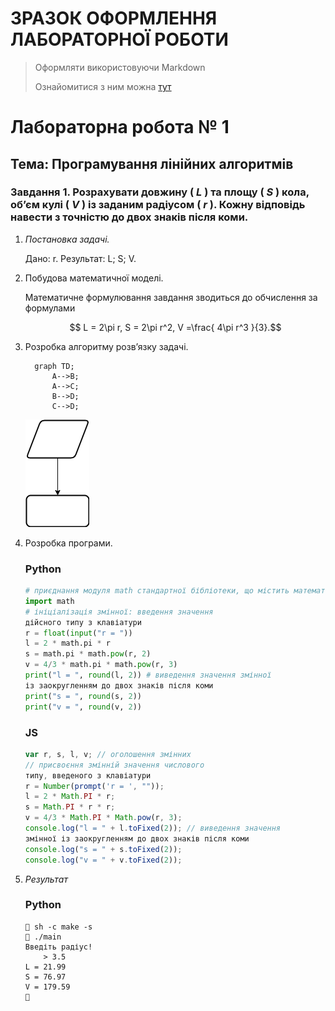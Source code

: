 # ЗРАЗОК ОФОРМЛЕННЯ ЛАБОРАТОРНОЇ РОБОТИ
> Оформляти використовуючи Markdown
> 
> Ознайомитися з ним можна [тут](https://www.markdownguide.org/)

# Лабораторна робота № 1
## Тема: Програмування лінійних алгоритмів
### Завдання 1. Розрахувати довжину ( $L$ ) та площу ( $S$ ) кола, об’єм кулі ( $V$ ) із заданим радіусом ( $r$ ). Кожну відповідь навести з точністю до двох знаків після коми.

1. _Постановка задачі._
    
    Дано: r.
    Результат: L; S; V.

1. Побудова математичної моделі.
    
    Математичне формулювання завдання зводиться до обчислення за
    формулами

    $$ L = 2\pi r, S = 2\pi r^2, V =\frac{ 4\pi r^3 }{3}.$$

1. Розробка алгоритму розв’язку задачі.

    ```mermaid
      graph TD;
          A-->B;
          A-->C;
          B-->D;
          C-->D;
    ```  
    ![блок-схема]( Діаграма.png )


1. Розробка програми.
    
    ### Python
    ```python
    # приєднання модуля math стандартної бібліотеки, що містить математичні функції та константи
    import math
    # ініціалізація змінної: введення значення
    дійсного типу з клавіатури
    r = float(input("r = "))
    l = 2 * math.pi * r
    s = math.pi * math.pow(r, 2)
    v = 4/3 * math.pi * math.pow(r, 3)
    print("l = ", round(l, 2)) # виведення значення змінної
    із заокругленням до двох знаків після коми
    print("s = ", round(s, 2))
    print("v = ", round(v, 2))
    ```
    ### JS
    ```js
    var r, s, l, v; // оголошення змінних
    // присвоєння змінній значення числового
    типу, введеного з клавіатури
    r = Number(prompt('r = ', ""));
    l = 2 * Math.PI * r;
    s = Math.PI * r * r;
    v = 4/3 * Math.PI * Math.pow(r, 3);
    console.log("l = " + l.toFixed(2)); // виведення значення
    змінної із заокругленням до двох знаків після коми
    console.log("s = " + s.toFixed(2));
    console.log("v = " + v.toFixed(2));
    ```
1. _Результат_
    
    ### Python
    ```console
     sh -c make -s
     ./main
    Введіть радіус!
        > 3.5
    L = 21.99
    S = 76.97
    V = 179.59
     

    ```
    
    
